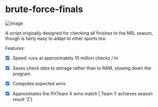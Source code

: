 # brute-force-finals

![image](https://github.com/thecruncherau/brute-force-finals/assets/73578941/f69a50ff-ba33-4093-a9e0-707218c6381a)

A script originally designed for checking all finishes to the NRL season, though is fairly easy to adapt to other sports too.

Features:
  - [x] Speed: runs at approximately 10 million checks / hr
  - [x] Saves check data to storage rather than to RAM, slowing down the program
  - [x] Computes expected wins
  - [x] Approximates the $Pr(\text{Team X wins match}~ | ~\text{Team Y achieves season result 'Z'})$


